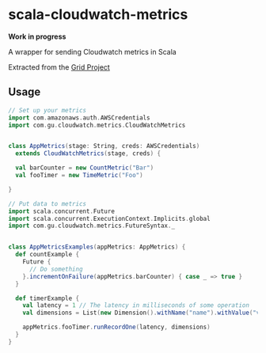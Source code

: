 # scala-cloudwatch-metrics

**Work in progress**

A wrapper for sending Cloudwatch metrics in Scala

Extracted from the [Grid Project](https://github.com/guardian/grid)

## Usage

```scala
// Set up your metrics
import com.amazonaws.auth.AWSCredentials
import com.gu.cloudwatch.metrics.CloudWatchMetrics


class AppMetrics(stage: String, creds: AWSCredentials)  
  extends CloudWatchMetrics(stage, creds) {

  val barCounter = new CountMetric("Bar")
  val fooTimer = new TimeMetric("Foo") 

} 

// Put data to metrics
import scala.concurrent.Future
import scala.concurrent.ExecutionContext.Implicits.global
import com.gu.cloudwatch.metrics.FutureSyntax._


class AppMetricsExamples(appMetrics: AppMetrics) {
  def countExample {
    Future {
      // Do something
    }.incrementOnFailure(appMetrics.barCounter) { case _ => true }
  }

  def timerExample {
    val latency = 1 // The latency in milliseconds of some operation
    val dimensions = List(new Dimension().withName("name").withValue("value"))

    appMetrics.fooTimer.runRecordOne(latency, dimensions)
  } 
}
```
